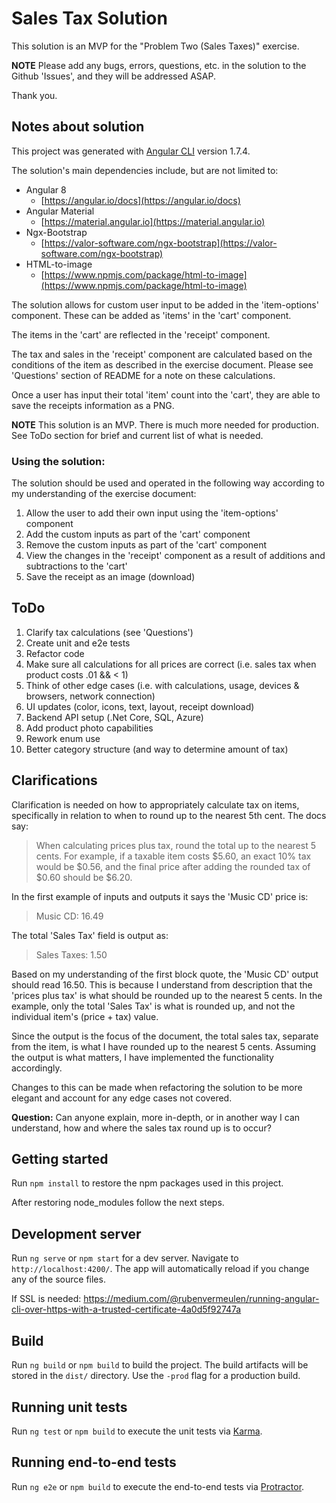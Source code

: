 # Sales Tax Solution

This solution is an MVP for the "Problem Two (Sales Taxes)" exercise.

**NOTE** Please add any bugs, errors, questions, etc. in the solution to the Github 'Issues', and they will be addressed ASAP.

Thank you.

## Notes about solution
  

This project was generated with [Angular CLI](https://github.com/angular/angular-cli) version 1.7.4.

The solution's main dependencies include, but are not limited to:

 - Angular 8
	 - [https://angular.io/docs](https://angular.io/docs)
 - Angular Material
	 - [https://material.angular.io](https://material.angular.io)
 - Ngx-Bootstrap
	 - [https://valor-software.com/ngx-bootstrap](https://valor-software.com/ngx-bootstrap)
 - HTML-to-image
	 - [https://www.npmjs.com/package/html-to-image](https://www.npmjs.com/package/html-to-image)

The solution allows for custom user input to be added in the 'item-options' component. These can be added as 'items' in the 'cart' component.

The items in the 'cart' are reflected in the 'receipt' component.

The tax and sales in the 'receipt' component are calculated based on the conditions of the item as described in the exercise document. Please see 'Questions' section of README for a note on these calculations.

Once a user has input their total 'item' count into the 'cart', they are able to save the receipts information as a PNG.

**NOTE** This solution is an MVP. There is much more needed for production. See ToDo section for brief and current list of what is needed.

### Using the solution:

The solution should be used and operated in the following way according to my understanding of the exercise document:

 1. Allow the user to add their own input using the 'item-options' component
 2. Add the custom inputs as part of the 'cart' component
 3. Remove the custom inputs as part of the 'cart' component
 4. View the changes in the 'receipt' component as a result of additions and subtractions to the 'cart'
 5. Save the receipt as an image (download)

## ToDo

 1. Clarify tax calculations (see 'Questions')
 2. Create unit and e2e tests
 3. Refactor code
 4. Make sure all calculations for all prices are correct (i.e. sales tax when product costs .01 && < 1)
 5. Think of other edge cases (i.e. with calculations, usage, devices & browsers, network connection)
 6. UI updates (color, icons, text, layout, receipt download)
 7. Backend API setup (.Net Core, SQL, Azure)
 8. Add product photo capabilities
 9. Rework enum use
 10. Better category structure (and way to determine amount of tax)

## Clarifications

Clarification is needed on how to appropriately calculate tax on items, specifically in relation to when to round up to the nearest 5th cent. The docs say:

> When calculating prices plus tax, round the total up to the nearest 5 cents. For example, if a taxable item costs $5.60, an exact 10% tax would be $0.56, and the final price after adding the rounded tax of $0.60 should be $6.20.

In the first example of inputs and outputs it says the 'Music CD' price is:

> Music CD: 16.49

The total 'Sales Tax' field is output as:

> Sales Taxes: 1.50

Based on my understanding of the first block quote, the 'Music CD' output should read 16.50. This is because I understand from description that the 'prices plus tax' is what should be rounded up to the nearest 5 cents. In the example, only the total 'Sales Tax' is what is rounded up, and not the individual item's (price + tax) value.

Since the output is the focus of the document, the total sales tax, separate from the item, is what I have rounded up to the nearest 5 cents. Assuming the output is what matters, I have implemented the functionality accordingly.

Changes to this can be made when refactoring the solution to be more elegant and account for any edge cases not covered.

**Question:** Can anyone explain, more in-depth, or in another way I can understand, how and where the sales tax round up is to occur?

## Getting started

Run `npm install` to restore the npm packages used in this project.

After restoring node_modules follow the next steps.

## Development server

Run `ng serve` or `npm start` for a dev server. Navigate to `http://localhost:4200/`. The app will automatically reload if you change any of the source files.

If SSL is needed: https://medium.com/@rubenvermeulen/running-angular-cli-over-https-with-a-trusted-certificate-4a0d5f92747a

## Build

Run `ng build` or `npm build` to build the project. The build artifacts will be stored in the `dist/` directory. Use the `-prod` flag for a production build.

## Running unit tests

Run `ng test` or `npm build` to execute the unit tests via [Karma](https://karma-runner.github.io).

## Running end-to-end tests

Run `ng e2e` or `npm build` to execute the end-to-end tests via [Protractor](http://www.protractortest.org/).
